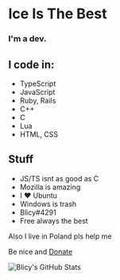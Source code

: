 # Ice Is The Best
### I'm a dev.
## I code in: 
- TypeScript
- JavaScript
- Ruby, Rails
- C++
- C
- Lua
- HTML, CSS
## Stuff
- JS/TS isnt as good as C
- Mozilla is amazing
- I ❤️ Ubuntu
- Windows is trash
- Blicy#4291
- Free always the best

Also
I live in Poland pls help me

Be nice and
[Donate](https://paypal.me/carordev)

![Blicy's GitHub Stats](https://github-readme-stats.vercel.app/api?username=iceisblue&show_icons=true&theme=radical&count_private=true)
